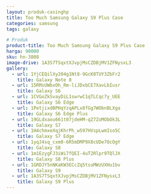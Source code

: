 ```yaml
---
layout: produk-casinghp
title: Too Much Samsung Galaxy S9 Plus Case
categories: samsung
tags: galaxy

# Produk
product-title: Too Much Samsung Galaxy S9 Plus Case
harga: 90000
sku: hn-3808
image-drive: 1A3S7TSqxtXJvpjMsCZDBjMV1ZFNysxL3
gallery:
  - url: 1YjCEQilXy204g1Nt8-9GcK0TUY3ZbFr2
    title: Galaxy Note 8
  - url: 15RMsUWbxOh_Rm-liJDxbCE7XavLbIusr
    title: Galaxy S6
  - url: 1CVGoZkSvayDiL1swrwC1qTLCqc7y_UEE
    title: Galaxy S6 Edge
  - url: 1PetjixdBPHqYzqAPLx8fGg7WObnBLXga
    title: Galaxy S6 Edge Plus
  - url: 19GLdxaou661t07jdeHM-qZ7ZoMObOk3L
    title: Galaxy S7
  - url: 1H4chmxeXqjKhrPh_w597HVspLwmIso5C
    title: Galaxy S7 Edge
  - url: 1yqJ4sq_cxm0-6R5mDMP9X8cUDe7OcOgY
    title: Galaxy S8
  - url: 1m1EzygFJ3iWi7fQEI-4uT2Rlpr9TQlJX
    title: Galaxy S8 Plus
  - url: 1GRDJY5nNKaKW3ECcZq5tsuMWzUXHu1bv
    title: Galaxy S9
  - url: 1A3S7TSqxtXJvpjMsCZDBjMV1ZFNysxL3
    title: Galaxy S9 Plus
---
```

